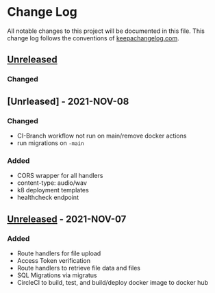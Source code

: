 # Change Log
All notable changes to this project will be documented in this file. This change log follows the conventions of [keepachangelog.com](http://keepachangelog.com/).

## [Unreleased]
### Changed

## [Unrleased] - 2021-NOV-08
### Changed
 - CI-Branch workflow not run on main/remove docker actions
 - run migrations on `-main`

### Added
 - CORS wrapper for all handlers
 - content-type: audio/wav
 - k8 deployment templates
 - healthcheck endpoint

## [Unreleased] - 2021-NOV-07

### Added
 - Route handlers for file upload
 - Access Token verification
 - Route handlers to retrieve file data and files
 - SQL Migrations via migratus
 - CircleCI to build, test, and build/deploy docker image to docker hub

[Unreleased]: https://github.com/your-name/hailtechno/compare/0.1.1...HEAD
[0.1.1]: https://github.com/your-name/hailtechno/compare/0.1.0...0.1.1
